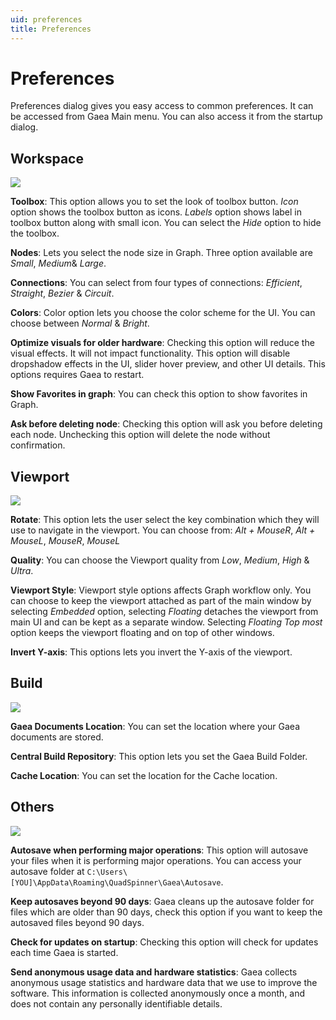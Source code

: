 ```yaml
---
uid: preferences
title: Preferences
---
```


# Preferences

Preferences dialog gives you easy access to common preferences. It can be accessed from Gaea Main menu. You can also access it from the startup dialog.

## Workspace

![](/images/ui/Preferences-1.png)

**Toolbox**: 
This option allows you to set the look of toolbox button. *Icon* option shows the toolbox button as icons. *Labels* option shows label in toolbox button along with small icon. You can select the *Hide* option to hide the toolbox.

**Nodes**: 
Lets you select the node size in Graph. Three option available are *Small*, *Medium*& *Large*.

**Connections**: 
You can select from four types of connections: *Efficient*, *Straight*, *Bezier* & *Circuit*.

**Colors**: 
Color option lets you choose the color scheme for the UI. You can choose between *Normal* & *Bright*.

**Optimize visuals for older hardware**: 
Checking this option will reduce the visual effects. It will not impact functionality. This option will disable dropshadow effects in the UI, slider hover preview, and other UI details. This options requires Gaea to restart.

**Show Favorites in graph**: 
You can check this option to show favorites in Graph.

**Ask before deleting node**: 
Checking this option will ask you before deleting each node. Unchecking this option will delete the node without confirmation.

## Viewport

![](/images/ui/Preferences-2.png)

**Rotate**: 
This option lets the user select the key combination which they will use to navigate in the viewport. You can choose from: 
*Alt + MouseR*, *Alt + MouseL*, *MouseR*, *MouseL*

**Quality**: 
You can choose the Viewport quality from *Low*, *Medium*, *High* & *Ultra*.

**Viewport Style**: 
Viewport style options affects Graph workflow only. You can choose to keep the viewport attached as part of the main window by selecting *Embedded* option, selecting *Floating* detaches the viewport from main UI and can be kept as a separate window. Selecting *Floating Top most* option keeps the viewport floating and on top of other windows.

**Invert Y-axis**: 
This options lets you invert the Y-axis of the viewport.

## Build

![](/images/ui/Preferences-3.png)

**Gaea Documents Location**: 
You can set the location where your Gaea documents are stored.

**Central Build Repository**: 
This option lets you set the Gaea Build Folder.

**Cache Location**: 
You can set the location for the Cache location.


## Others

![](/images/ui/Preferences-4.png)

**Autosave when performing major operations**: 
This option will autosave your files when it is performing major operations. You can access your autosave folder at `C:\Users\[YOU]\AppData\Roaming\QuadSpinner\Gaea\Autosave`.

**Keep autosaves beyond 90 days**: 
Gaea cleans up the autosave folder for files which are older than 90 days, check this option if you want to keep the autosaved files beyond 90 days.

**Check for updates on startup**: 
Checking this option will check for updates each time Gaea is started.

**Send anonymous usage data and hardware statistics**: 
Gaea collects anonymous usage statistics and hardware data that we use to improve the software. This information is collected anonymously once a month, and does not contain any personally identifiable details.